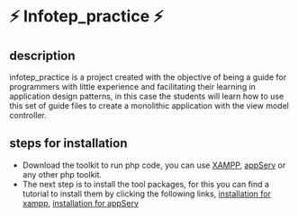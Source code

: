 # ⚡ Infotep_practice ⚡

## description

<p>infotep_practice is a project created with the objective of being a guide for programmers with little experience and facilitating their learning in application design patterns, in this case the students will learn how to use this set of guide files to create a monolithic application with the view model controller.</p> 

## steps for installation

<ul>
  <li> Download the toolkit to run php code, you can use <a href="https://www.apachefriends.org/download.html">XAMPP</a>, <a href="https://www.appserv.org/en/">appServ</a> or any other php toolkit.</li>
  <li>The next step is to install the tool packages, for this you can find a tutorial to install them by clicking the following links, <a href="https://www.youtube.com/watch?v=xXkKeojOb1A">installation for xampp</a>, <a href="https://www.youtube.com/watch?v=-XmLkzbnx1Q">installation for appServ</a> </li>
</ul>
